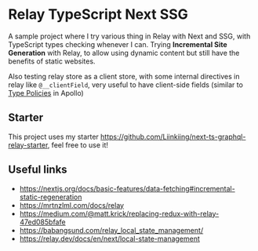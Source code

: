 # Relay TypeScript Next SSG

A sample project where I try various thing in Relay with Next and SSG, with TypeScript
types checking whenever I can. Trying **Incremental Site Generation** with Relay,
to allow using dynamic content but still have the benefits of static websites.

Also testing relay store as a client store, with some internal directives in
relay like `@__clientField`, very useful to have client-side fields (similar to
[Type Policies](https://www.apollographql.com/docs/react/caching/cache-field-behavior/) in Apollo)

## Starter

This project uses my starter https://github.com/Liinkiing/next-ts-graphql-relay-starter, feel
free to use it!

## Useful links

- https://nextjs.org/docs/basic-features/data-fetching#incremental-static-regeneration
- https://mrtnzlml.com/docs/relay
- https://medium.com/@matt.krick/replacing-redux-with-relay-47ed085bfafe
- https://babangsund.com/relay_local_state_management/
- https://relay.dev/docs/en/next/local-state-management
